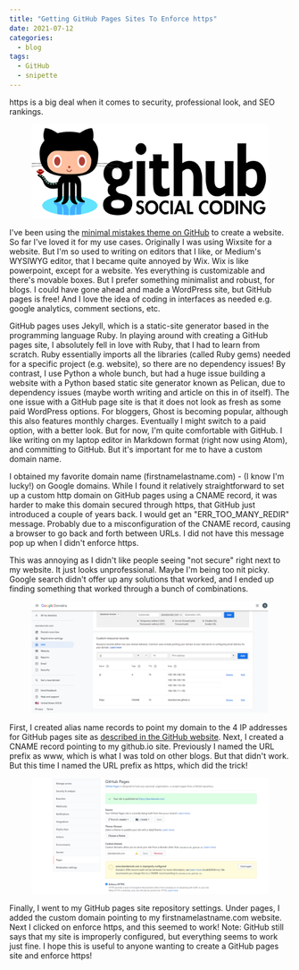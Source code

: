 ```yaml
---
title: "Getting GitHub Pages Sites To Enforce https"
date: 2021-07-12
categories:
  - blog
tags:
  - GitHub
  - snipette
---
```


https is a big deal when it comes to security, professional look, and SEO rankings.

<figure >
    <a href="/assets/images2/github.png"><img src="/assets/images2/github.png" alt="GitHub logo | [Bo-Yi Wu](https://www.flickr.com/photos/appleboy/13158675193)"></a>
</figure>


I've been using the [minimal mistakes theme on GitHub](https://github.com/mmistakes/minimal-mistakes) to create a website. So far I've loved it for my use cases.
Originally I was using Wixsite for a website. But I'm so used to writing on editors that I like, or Medium's WYSIWYG editor, that I became quite annoyed by Wix.
Wix is like powerpoint, except for a website. Yes everything is customizable and there's movable boxes. But I prefer something minimalist and robust, for blogs. I
could have gone ahead and made a WordPress site, but GitHub pages is free! And I love the idea of coding in interfaces as needed e.g. google analytics, comment sections, etc.

GitHub pages uses Jekyll, which is a static-site generator based in the programming language Ruby. In playing around with creating a GitHub pages site, I absolutely fell in love
with Ruby, that I had to learn from scratch. Ruby essentially imports all the libraries (called Ruby gems) needed for a specific project (e.g. website), so there are no dependency
issues! By contrast, I use Python a whole bunch, but had a huge issue building a website with a Python based static site generator known as Pelican, due to dependency issues
(maybe worth writing and article on this in of itself). The one issue with a GitHub page site is that it does not look as fresh as some paid WordPress options. For bloggers, Ghost
is becoming popular, although this also features monthly charges. Eventually I might switch to a paid option, with a better look. But for now, I'm quite comfortable with GitHub.
I like writing on my laptop editor in Markdown format (right now using Atom), and committing to GitHub. But it's important for me to have a custom domain name.


I obtained my favorite domain name  (firstnamelastname.com) - (I know I'm lucky!) on Google domains. While I found it relatively straightforward to set up a custom http domain on GitHub pages using a CNAME record, it was harder to make this domain secured through https, that GitHub just introduced a couple of years back. I would get an "ERR_TOO_MANY_REDIR" message. Probably due to a misconfiguration of the CNAME record, causing a browser to go back and forth between URLs. I did not have this message pop up when I didn't enforce https.

This was annoying as I didn't like people seeing "not secure" right next to my website. It just looks unprofessional. Maybe I'm being too nit picky. Google search didn't offer up any solutions that worked, and I ended up finding something that worked through a bunch of combinations.


<figure >
    <a href="/assets/images2/dns.png"><img src="/assets/images2/dns.png" alt="DNS configurations by Skanda Vivek"></a>
</figure>

First, I created alias name records to point my domain to the 4 IP addresses for GitHub pages site as [described in the GitHub website](https://docs.GitHub.com/en/pages/configuring-a-custom-domain-for-your-GitHub-pages-site/managing-a-custom-domain-for-your-GitHub-pages-site). Next, I created a CNAME record pointing to my github.io site. Previously I named the URL prefix as www, which is what I was told on other blogs. But that didn't work. But this time I named the URL prefix as https, which did the trick!

<figure >
    <a href="/assets/images2/github-https.png"><img src="/assets/images2/github-https.png" alt="GitHub pages https config  by Skanda Vivek"></a>
</figure>

Finally, I went to my GitHub pages site repository settings. Under pages, I added the custom domain pointing to my firstnamelastname.com website. Next I clicked on enforce https, and this seemed to work! Note: GitHub still says that my site is improperly configured, but everything seems to work just fine. I hope this is useful to anyone wanting to create a GitHub pages site and enforce https!
